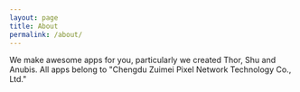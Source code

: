 ```yaml
---
layout: page
title: About
permalink: /about/
---
```


We make awesome apps for you, particularly we created Thor, Shu and Anubis. All apps belong to "Chengdu Zuimei Pixel Network Technology Co., Ltd."